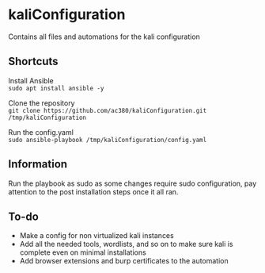 # kaliConfiguration
Contains all files and automations for the kali configuration

## Shortcuts
Install Ansible  
```sudo apt install ansible -y```

Clone the repository  
```git clone https://github.com/ac380/kaliConfiguration.git /tmp/kaliConfiguration```

Run the config.yaml  
```sudo ansible-playbook /tmp/kaliConfiguration/config.yaml```

## Information
Run the playbook as sudo as some changes require sudo configuration, pay attention to the post installation steps once it all ran.

## To-do 
- Make a config for non virtualized kali instances
- Add all the needed tools, wordlists, and so on to make sure kali is complete even on minimal installations
- Add browser extensions and burp certificates to the automation
  
